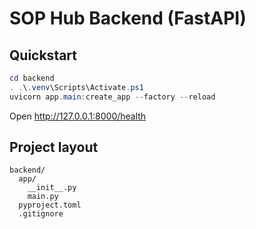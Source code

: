 # SOP Hub Backend (FastAPI)

## Quickstart

```powershell
cd backend
. .\.venv\Scripts\Activate.ps1
uvicorn app.main:create_app --factory --reload
```

Open http://127.0.0.1:8000/health

## Project layout
```
backend/
  app/
    __init__.py
    main.py
  pyproject.toml
  .gitignore
```


